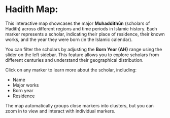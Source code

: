 
# Hadith Map:

This interactive map showcases the major **Muhaddithūn** (scholars of Hadith) across different regions and time periods in Islamic history. Each marker represents a scholar, indicating their place of residence, their known works, and the year they were born (in the Islamic calendar). 

You can filter the scholars by adjusting the **Born Year (AH)** range using the slider on the left sidebar. This feature allows you to explore scholars from different centuries and understand their geographical distribution. 

Click on any marker to learn more about the scholar, including:
- Name
- Major works
- Born year
- Residence

The map automatically groups close markers into clusters, but you can zoom in to view and interact with individual markers.
